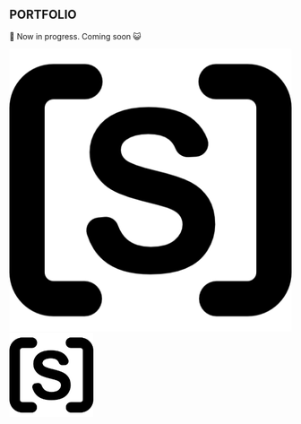 ## PORTFOLIO

🚧 Now in progress. Coming soon 😺

![Portfolio Sagra Mielgo](./src/images/s-icon.png)
<img src="./src/images/s-icon.png" alt="S Icon" height="150" width="150"/>
